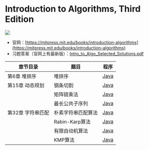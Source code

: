 # Introduction to Algorithms, Third Edition  
![](https://mitpress.mit.edu/sites/default/files/imagecache/booklist_node/9780262033848.jpg)

- 官网：[https://mitpress.mit.edu/books/introduction-algorithms](https://mitpress.mit.edu/books/introduction-algorithms)  
- 习题答案（官网上有最新版）：[Intro_to_Algo_Selected_Solutions.pdf](https://mitpress.mit.edu/sites/default/files/titles/content/Intro_to_Algo_Selected_Solutions.pdf)  


| 章节目录 | 题目 | 程序 |
| --- | ----- | ------- |
| 第6章 堆排序 | 堆排序 | [Java](./src/Chapter06/HeapSort/HeapSort.java) |
| 第15章 动态规划 | 钢条切割 | [Java](./src/Chapter15/DynamicProgramming/RodCutting.java) |
|  | 矩阵链乘法 | [Java](./src/Chapter15/DynamicProgramming/MatrixChainMultiplication.java) |
|  | 最长公共子序列 | [Java](./src/Chapter15/DynamicProgramming/LongestCommonSubsequence.java) |
| 第32章 字符串匹配 | 朴素字符串匹配算法 | [Java](./src/Chapter32/StringMatching/NaiveStringMatcher.java) |
|  | Rabin-Karp算法 | [Java](./src/Chapter32/StringMatching/RabinKarpMatcher.java) |
|  | 有限自动机算法 | [Java](./src/Chapter32/StringMatching/FiniteAutomatonMatcher.java) |
|  | KMP算法 | [Java](./src/Chapter32/StringMatching/KMPMatcher.java) |

